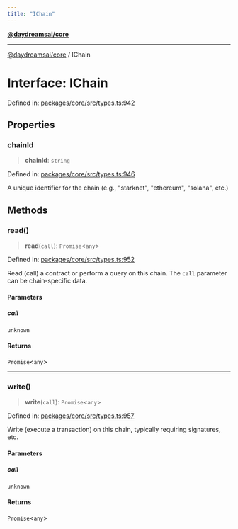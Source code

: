 ```yaml
---
title: "IChain"
---
```


[**@daydreamsai/core**](./api-reference.md)

***

[@daydreamsai/core](./api-reference.md) / IChain

# Interface: IChain

Defined in: [packages/core/src/types.ts:942](https://github.com/dojoengine/daydreams/blob/95678f46ea3908883ec80d853a28c9f23ca4f5c2/packages/core/src/types.ts#L942)

## Properties

### chainId

> **chainId**: `string`

Defined in: [packages/core/src/types.ts:946](https://github.com/dojoengine/daydreams/blob/95678f46ea3908883ec80d853a28c9f23ca4f5c2/packages/core/src/types.ts#L946)

A unique identifier for the chain (e.g., "starknet", "ethereum", "solana", etc.)

## Methods

### read()

> **read**(`call`): `Promise`\<`any`\>

Defined in: [packages/core/src/types.ts:952](https://github.com/dojoengine/daydreams/blob/95678f46ea3908883ec80d853a28c9f23ca4f5c2/packages/core/src/types.ts#L952)

Read (call) a contract or perform a query on this chain.
The `call` parameter can be chain-specific data.

#### Parameters

##### call

`unknown`

#### Returns

`Promise`\<`any`\>

***

### write()

> **write**(`call`): `Promise`\<`any`\>

Defined in: [packages/core/src/types.ts:957](https://github.com/dojoengine/daydreams/blob/95678f46ea3908883ec80d853a28c9f23ca4f5c2/packages/core/src/types.ts#L957)

Write (execute a transaction) on this chain, typically requiring signatures, etc.

#### Parameters

##### call

`unknown`

#### Returns

`Promise`\<`any`\>
